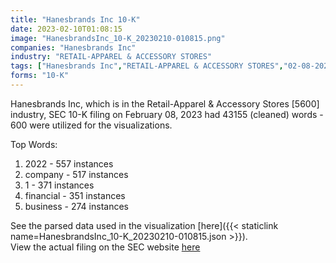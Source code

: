 ```yaml
---
title: "Hanesbrands Inc 10-K"
date: 2023-02-10T01:08:15
image: "HanesbrandsInc_10-K_20230210-010815.png"
companies: "Hanesbrands Inc"
industry: "RETAIL-APPAREL & ACCESSORY STORES"
tags: ["Hanesbrands Inc","RETAIL-APPAREL & ACCESSORY STORES","02-08-2023","10-K"]
forms: "10-K"
---
```

Hanesbrands Inc, which is in the Retail-Apparel & Accessory Stores [5600] industry, SEC 10-K filing on February 08, 2023 had 43155 (cleaned) words - 600 were utilized for the visualizations.

Top Words:
1. 2022 - 557 instances
2. company - 517 instances
3. 1 - 371 instances
4. financial - 351 instances
5. business - 274 instances


See the parsed data used in the visualization [here]({{< staticlink name=HanesbrandsInc_10-K_20230210-010815.json >}}).  
View the actual filing on the SEC website [here](https://www.sec.gov/Archives/edgar/data/1359841/0001359841-23-000011.txt)
